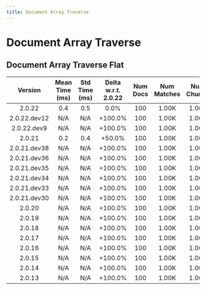 ```yaml
---
title: Document Array Traverse
---
```

# Document Array Traverse

## Document Array Traverse Flat

| Version | Mean Time (ms) | Std Time (ms) | Delta w.r.t. 2.0.22 | Num Docs | Num Matches | Num Chunks | Traversal Paths | Memmap | Iterations |
| :---: | :---: | :---: | :---: | :---: | :---: | :---: | :---: | :---: | :---: |
| 2.0.22 | 0.4 | 0.5 | 0.0% | 100 | 1.00K | 1.00K | ['m'] | 1 | 5 |
| 2.0.22.dev12 | N/A | N/A | +100.0% | 100 | 1.00K | 1.00K | ['m'] | 1 | 5 |
| 2.0.22.dev9 | N/A | N/A | +100.0% | 100 | 1.00K | 1.00K | ['m'] | 1 | 5 |
| 2.0.21 | 0.2 | 0.4 | +50.0% | 100 | 1.00K | 1.00K | ['m'] | 1 | 5 |
| 2.0.21.dev38 | N/A | N/A | +100.0% | 100 | 1.00K | 1.00K | ['m'] | 1 | 5 |
| 2.0.21.dev36 | N/A | N/A | +100.0% | 100 | 1.00K | 1.00K | ['m'] | 1 | 5 |
| 2.0.21.dev35 | N/A | N/A | +100.0% | 100 | 1.00K | 1.00K | ['m'] | 1 | 5 |
| 2.0.21.dev34 | N/A | N/A | +100.0% | 100 | 1.00K | 1.00K | ['m'] | 1 | 5 |
| 2.0.21.dev33 | N/A | N/A | +100.0% | 100 | 1.00K | 1.00K | ['m'] | 1 | 5 |
| 2.0.21.dev30 | N/A | N/A | +100.0% | 100 | 1.00K | 1.00K | ['m'] | 1 | 5 |
| 2.0.20 | N/A | N/A | +100.0% | 100 | 1.00K | 1.00K | ['m'] | 1 | 5 |
| 2.0.19 | N/A | N/A | +100.0% | 100 | 1.00K | 1.00K | ['m'] | 1 | 5 |
| 2.0.18 | N/A | N/A | +100.0% | 100 | 1.00K | 1.00K | ['m'] | 1 | 5 |
| 2.0.17 | N/A | N/A | +100.0% | 100 | 1.00K | 1.00K | ['m'] | 1 | 5 |
| 2.0.16 | N/A | N/A | +100.0% | 100 | 1.00K | 1.00K | ['m'] | 1 | 5 |
| 2.0.15 | N/A | N/A | +100.0% | 100 | 1.00K | 1.00K | ['m'] | 1 | 5 |
| 2.0.14 | N/A | N/A | +100.0% | 100 | 1.00K | 1.00K | ['m'] | 1 | 5 |
| 2.0.13 | N/A | N/A | +100.0% | 100 | 1.00K | 1.00K | ['m'] | 1 | 5 |
